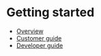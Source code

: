 # Getting started

- [Overview](docs/overview.md)
- [Customer guide](docs/customer_guide.md)
- [Developer guide](docs/developer_guide.md)
